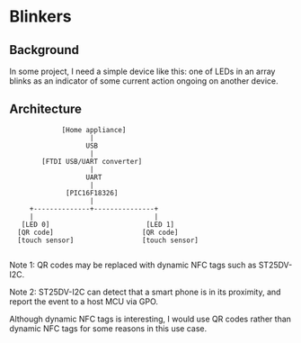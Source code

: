 # Blinkers

## Background

In some project, I need a simple device like this: one of LEDs in an array blinks as an indicator of some current action ongoing on another device. 

## Architecture

```
             [Home appliance]
                    |
                   USB
                    |
        [FTDI USB/UART converter]
                    |
                   UART
                    |
              [PIC16F18326]
                    |
     +--------------+---------------+
     |                              |   
   [LED 0]                        [LED 1]
  [QR code]                      [QR code]
  [touch sensor]                 [touch sensor]
  
```

Note 1: QR codes may be replaced with dynamic NFC tags such as ST25DV-I2C.

Note 2: ST25DV-I2C can detect that a smart phone is in its proximity, and report the event to a host MCU via GPO.

Although dynamic NFC tags is interesting, I would use QR codes rather than dynamic NFC tags for some reasons in this use case.


